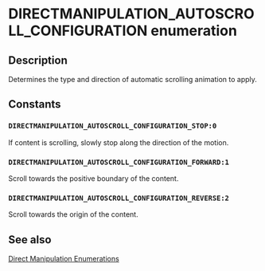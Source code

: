 # DIRECTMANIPULATION_AUTOSCROLL_CONFIGURATION enumeration

## Description

Determines the type and direction of automatic scrolling animation to apply.

## Constants

### `DIRECTMANIPULATION_AUTOSCROLL_CONFIGURATION_STOP:0`

If content is scrolling, slowly stop along the direction of the motion.

### `DIRECTMANIPULATION_AUTOSCROLL_CONFIGURATION_FORWARD:1`

Scroll towards the positive boundary of the content.

### `DIRECTMANIPULATION_AUTOSCROLL_CONFIGURATION_REVERSE:2`

Scroll towards the origin of the content.

## See also

[Direct Manipulation Enumerations](https://learn.microsoft.com/previous-versions/windows/desktop/directmanipulation/direct-manipulation-enumerations)